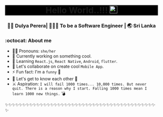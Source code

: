 <div align="center" style="background-color: black">
  <h1> Hello World..!!! <img src="https://media.giphy.com/media/hvRJCLFzcasrR4ia7z/giphy.gif" width="25px"></h1>
</div>


<div align="center">
<h3> 👩🏻 Dulya Perera| 👩🏻‍💻 To be a Software Engineer | 🌏 Sri Lanka </h3>
</div>

### :octocat: About me 

- 👩🏻 Pronouns: `she/her`
- 🔭 Currently working on something cool.
- 🌱 Learning `React.js`, `React Native`, `Android`, `flutter`.
- 👯 Let's collaborate on create cool `Mobile App`.
- ⚡ Fun fact: I'm a `funny` 🤔
- 💭 Let's get to know each other 🌟
- ⚔ Aspiration: `I will fail 1000 times... 10,000 times. But never quit. There is a reason why I start. Falling 1000 times mean I learn 1000 new things.` 💣 

✨✨✨✨✨✨✨✨✨✨✨✨✨✨✨✨✨✨✨✨✨✨✨✨✨✨✨✨✨✨✨✨✨✨✨✨✨✨✨✨✨✨✨✨
<!-- 
<p align="center"> <img src="https://github-readme-stats.vercel.app/api?username=Dulyaaa&show_icons=true&theme=synthwave" alt="Dulyaaa" /> 
<img align="center" height="400px" width="600px" src="https://github-readme-streak-stats.herokuapp.com/?user=Dulyaaa&theme=synthwave">
</p>
<!-- <img height="300px" src="https://github-readme-stats.vercel.app/api/top-langs/?username=Dulyaaa&theme=synthwave"> -->
<!-- <img src="https://activity-graph.herokuapp.com/graph?username=Dulyaaa&bg_color=2B213A&color=E5289E&line=DA5B0B&point=E1E8EB"> -->
<!--
[![Top Langs](https://github-readme-stats.vercel.app/api/top-langs/?username=Dulyaaa&layout=compact)](https://github.com/anuraghazra/github-readme-stats)
![Dulya's github stats](https://github-readme-stats.vercel.app/api/?username=Dulyaaa&show_icons=true&title_color=1F75C8&icon_color=2AA410&text_color=043667&bg_color=ffffff) -->


</div>
<!--
**Dulya-Perera/Dulya-Perera** is a ✨ _special_ ✨ repository because its `README.md` (this file) appears on your GitHub profile.
-->
